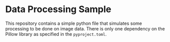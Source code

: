 # Data Processing Sample
This repository contains a simple python file that simulates some processing to be done on image data. There is only one dependency on the Pillow library as specified in the `pyproject.toml`.

